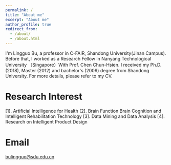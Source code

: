 ```yaml
---
permalink: /
title: "About me"
excerpt: "About me"
author_profile: true
redirect_from: 
  - /about/
  - /about.html
---
```


I'm Lingguo Bu, a professor in C-FAIR, Shandong University(Jinan Campus). Before that, I worked as a Research Fellow in Nanyang Technological University （Singapore）With Prof. Chen Chun-Hsien. I received my Ph.D.(2018), Master (2012) and bachelor's (2009) degree from Shandong University. For more details, please refer to my CV.

Research Interest 
======


[1]. Artificial Intelligence for Health 
[2]. Brain Function Brain Cognition and Intelligent Rehabilitation Technology 
[3]. Data Mining and Data Analysis 
[4]. Research on Intelligent Product Design

Email
======
bulingguo@sdu.edu.cn  



